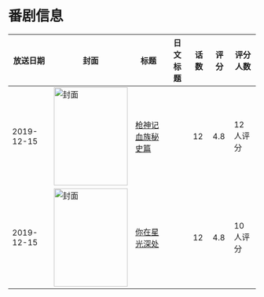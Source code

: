 # 番剧信息

|放送日期|封面|标题|日文标题|话数|评分|评分人数|
|---|---|---|---|---|---|---|
|2019-12-15|<img src="https://lain.bgm.tv/pic/cover/c/b9/b3/258256_5OCt3.jpg" alt="封面" style="width:150px;height:200px;object-fit:cover;">|[枪神记 血族秘史篇](https://bangumi.tv/subject/258256)||12|4.8|12人评分|
|2019-12-15|<img src="https://lain.bgm.tv/pic/cover/c/c4/4b/291641_yHbhd.jpg" alt="封面" style="width:150px;height:200px;object-fit:cover;">|[你在星光深处](https://bangumi.tv/subject/291641)||12|4.8|10人评分|
